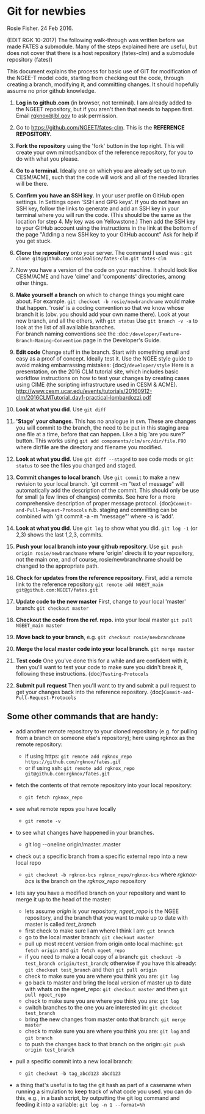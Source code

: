 # Git for newbies

Rosie Fisher. 24 Feb 2016. 

(EDIT RGK 10-2017) The following walk-through was written before we made FATES a submodule.  Many of the steps explained here are useful, but does not cover that there is a host repository (fates-clm) and a submodule repository (fates))

This document explains the process for basic use of GIT for modification of the NGEE-T model code, starting from checking out the code, through creating a branch, modifying it, and committing changes.  It should hopefully assume no prior github knowledge. 

1. **Log in to github.com** (in browser, not terminal).  I am already added to the NGEET repository, but if you aren't then that needs to happen first. Email rgknox@lbl.gov to ask permission. 

2. Go to https://github.com/NGEET/fates-clm. This is the **REFERENCE REPOSITORY.** 

3. **Fork the repository** using the 'fork' button in the top right. This will create your own mirror/sandbox of the reference repository, for you to do with what you please. 

4. **Go to a terminal.** Ideally one on which you are already set up to run CESM/ACME, such that the code will work and all of the needed libraries will be there.  

5. **Confirm you have an SSH key.** In your user profile on GitHub open settings. In Settings open 'SSH and GPG keys'. If you do not have an SSH key, follow the links to generate and add an SSH key in your terminal where you will run the code. (This should be the same as the location for step 4. My key was on Yellowstone.) Then add the SSH key to your GitHub account using the instructions in the link at the bottom of the page "Adding a new SSH key to your GitHub account" Ask for help if you get stuck.

6. **Clone the repository** onto your server. The command I used was : `git clone git@github.com:rosiealice/fates-clm.git fates-clm`

7. Now you have a version of the code on your machine. It should look like CESM/ACME and have 'cime' and 'components' directories, among other things. 

8. **Make yourself a branch** on which to change things you might care about. For example. `git checkout -b rosie/newbranchname` would make that happen. 'rosie' is a coding convention so that we know whose branch it is (obv. you should add your own name there). Look at your new branch, and all the others, with `git status`
Use `git branch -v -a` to look at the list of all available branches.  
For branch naming conventions see the :doc:`/developer/Feature-Branch-Naming-Convention` page in the Developer's Guide.

9. **Edit code** Change stuff in the branch.  Start with something small and easy as a proof of concept. Ideally test it. Use the NGEE style guide to avoid making embarrassing mistakes:
{doc}`/developer/style`
Here is a presentation, on the 2016 CLM tutorial site, which includes basic workflow instructions on how to test your changes by creating cases using CIME (the scripting infrastructure used in CESM & ACME). 
http://www.cesm.ucar.edu/events/tutorials/20160912-clm/2016CLMTutorial_day1-practical-lombardozzi.pdf

10. **Look at what you did**. Use `git diff`

11. **'Stage' your changes**. This has no analogue in svn. These are changes you will commit to the branch, the need to be put in this staging area one file at a time, before that can happen. Like a big 'are you sure?' button.  This works using `git add components/clm/src/dir/file.F90` where dir/file are the directory and filename you modified.  

12. **Look at what you did**. Use `git diff --staged` to see code mods or `git status` to see the files you changed and staged. 

13. **Commit changes to local branch**. Use `git commit` to make a new revision to your local branch. 'git commit -m "text of message" will automatically add the description of the commit. This should only be use for small (a few lines of changes) commits. See here for a more comprehensive description of proper message protocol. {doc}`Commit-and-Pull-Request-Protocols`
n.b. staging and committing can be combined with 'git commit -a -m "message"' where -a is 'add'. 

14.  **Look at what you did**. Use `git log` to show what you did. `git log -1` (or 2,3) shows the last 1,2,3, commits. 

15. **Push your local branch into your github repository**.  Use `git push origin rosie/newbranchname` where 'origin' directs it to _your_ repository, not the main one, and of course, rosie/newbranchname should be changed to the appropriate path. 

15. **Check for updates from the reference repository**. First, add a remote link to the reference repository `git remote add NGEET_main git@github.com:NGEET/fates.git` 

16. **Update code to the new master** First, change to your local 'master' branch: `git checkout master`  

17. **Checkout the code from the ref. repo.** into your local master `git pull NGEET_main master` 

18. **Move back to your branch**, e.g.  `git checkout rosie/newbranchname`

19. **Merge the local master code into your local branch**. `git merge master`

20. **Test code** One you've done this for a while and are confident with it, then you'll want to test your code to make sure you didn't break it, following these instructions. {doc}`Testing-Protocols`

21. **Submit pull request** Then you'll want to try and submit a pull request to get your changes back into the reference repository. {doc}`Commit-and-Pull-Request-Protocols`

## Some other commands that are handy:

* add another remote repository to your cloned repository (e.g. for pulling from a branch on someone else's repository); here using rgknox as the remote repository:
  * if using https: `git remote add rgknox_repo https://github.com/rgknox/fates.git`
  * or if using ssh:  `git remote add rgknox_repo git@github.com:rgknox/fates.git`

* fetch the contents of that remote repository into your local repository:
  * `git fetch rgknox_repo`

* see what remote repos you have locally
  * `git remote -v`

* to see what changes have happened in your branches. 
  * git log --oneline origin/master..master

* check out a specific branch from a specific external repo into a new local repo
  * `git checkout -b rgknox-bcs rgknox_repo/rgknox-bcs` where _rgknox-bcs_ is the branch on the _rgknox_repo_ repository

* lets say you have a modified branch on your repository and want to merge it up to the head of the master:
  * lets assume _origin_ is your repository, _ngeet_repo_ is the NGEE repository, and the branch that you want to make up to date with master is called _test_branch_
  * first check to make sure I am where I think I am: `git branch`
  * go to the local master branch: `git checkout master`
  * pull up most recent version from origin onto local machine: `git fetch origin` and `git fetch ngeet_repo`
  * if you need to make a local copy of a branch: `git checkout -b test_branch origin/test_branch`; otherwise if you have this already: `git checkout test_branch` and then `git pull origin`
  * check to make sure you are where you think you are: `git log`
  * go back to master and bring the local version of master up to date with whats on the ngeet_repo: `git checkout master` and then `git pull ngeet_repo`
  * check to make sure you are where you think you are: `git log`
  * switch branches to the one you are interested in: `git checkout test_branch`
  * bring the new changes from master onto that branch: `git merge master`
  * check to make sure you are where you think you are: `git log` and `git branch`
  * to push the changes back to that branch on the origin: `git push origin test_branch`

* pull a specific commit into a new local branch:
  * `git checkout -b tag_abcd123 abcd123`

* a thing that's useful is to tag the git hash as part of a casename when running a simulation to keep track of what code you used.  you can do this, e.g., in a bash script, by outputting the git log command and feeding it into a variable: `git log -n 1 --format=%h`